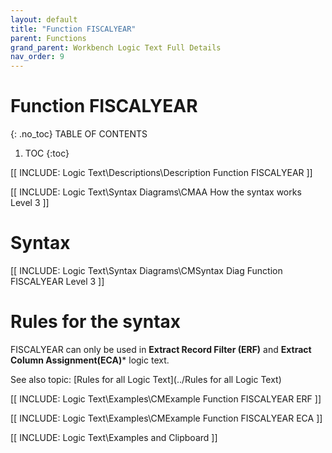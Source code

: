 ```yaml
---
layout: default
title: "Function FISCALYEAR"
parent: Functions
grand_parent: Workbench Logic Text Full Details
nav_order: 9
---
```

# Function FISCALYEAR
{: .no_toc}
TABLE OF CONTENTS 
1. TOC
{:toc}  

[[ INCLUDE: Logic Text\Descriptions\Description Function FISCALYEAR ]]

[[ INCLUDE: Logic Text\Syntax Diagrams\CMAA How the syntax works Level 3 ]]

# Syntax 

[[ INCLUDE: Logic Text\Syntax Diagrams\CMSyntax Diag Function FISCALYEAR Level 3 ]]

# Rules for the syntax 

FISCALYEAR can only be used in **Extract Record Filter (ERF)** and **Extract Column Assignment(ECA)*** logic text.

See also topic: [Rules for all Logic Text](../Rules for all Logic Text) 

[[ INCLUDE: Logic Text\Examples\CMExample Function FISCALYEAR ERF ]]

[[ INCLUDE: Logic Text\Examples\CMExample Function FISCALYEAR ECA ]]

[[ INCLUDE: Logic Text\Examples and Clipboard ]]

